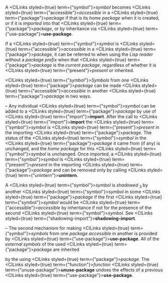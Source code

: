  



A <ClLinks styled={true} term={"symbol"}><i>symbol</i></ClLinks> becomes <ClLinks styled={true} term={"accessible"}><i>accessible</i></ClLinks> in a <ClLinks styled={true} term={"package"}><i>package</i></ClLinks> if that is its *home package* when it is created, or if it is *imported* into that <ClLinks styled={true} term={"package"}><i>package</i></ClLinks>, or by inheritance via <ClLinks styled={true} term={"use-package"}><b>use-package</b></ClLinks>. 



If a <ClLinks styled={true} term={"symbol"}><i>symbol</i></ClLinks> is <ClLinks styled={true} term={"accessible"}><i>accessible</i></ClLinks> in a <ClLinks styled={true} term={"package"}><i>package</i></ClLinks>, it can be referred to when using the *Lisp reader* without a *package prefix* when that <ClLinks styled={true} term={"package"}><i>package</i></ClLinks> is the *current package*, regardless of whether it is <ClLinks styled={true} term={"present"}><i>present</i></ClLinks> or inherited. 



<ClLinks styled={true} term={"symbol"}><i>Symbols</i></ClLinks> from one <ClLinks styled={true} term={"package"}><i>package</i></ClLinks> can be made <ClLinks styled={true} term={"accessible"}><i>accessible</i></ClLinks> in another <ClLinks styled={true} term={"package"}><i>package</i></ClLinks> in two ways. 



– Any individual <ClLinks styled={true} term={"symbol"}><i>symbol</i></ClLinks> can be added to a <ClLinks styled={true} term={"package"}><i>package</i></ClLinks> by use of <ClLinks styled={true} term={"import"}><b>import</b></ClLinks>. After the call to <ClLinks styled={true} term={"import"}><b>import</b></ClLinks> the <ClLinks styled={true} term={"symbol"}><i>symbol</i></ClLinks> is <ClLinks styled={true} term={"present"}><i>present</i></ClLinks> in the importing <ClLinks styled={true} term={"package"}><i>package</i></ClLinks>. The status of the <ClLinks styled={true} term={"symbol"}><i>symbol</i></ClLinks> in the <ClLinks styled={true} term={"package"}><i>package</i></ClLinks> it came from (if any) is unchanged, and the *home package* for this <ClLinks styled={true} term={"symbol"}><i>symbol</i></ClLinks> is unchanged. Once *imported*, a <ClLinks styled={true} term={"symbol"}><i>symbol</i></ClLinks> is <ClLinks styled={true} term={"present"}><i>present</i></ClLinks> in the importing <ClLinks styled={true} term={"package"}><i>package</i></ClLinks> and can be removed only by calling <ClLinks styled={true} term={"unintern"}><b>unintern</b></ClLinks>. 



A <ClLinks styled={true} term={"symbol"}><i>symbol</i></ClLinks> is *shadowed* <sub>3</sub> by another <ClLinks styled={true} term={"symbol"}><i>symbol</i></ClLinks> in some <ClLinks styled={true} term={"package"}><i>package</i></ClLinks> if the first <ClLinks styled={true} term={"symbol"}><i>symbol</i></ClLinks> would be <ClLinks styled={true} term={"accessible"}><i>accessible</i></ClLinks> by inheritance if not for the presence of the second <ClLinks styled={true} term={"symbol"}><i>symbol</i></ClLinks>. See <ClLinks styled={true} term={"shadowing-import"}><b>shadowing-import</b></ClLinks>. 



– The second mechanism for making <ClLinks styled={true} term={"symbol"}><i>symbols</i></ClLinks> from one *package accessible* in another is provided by <ClLinks styled={true} term={"use-package"}><b>use-package</b></ClLinks>. All of the *external symbols* of the used <ClLinks styled={true} term={"package"}><i>package</i></ClLinks> are inherited 







 



 



by the using <ClLinks styled={true} term={"package"}><i>package</i></ClLinks>. The <ClLinks styled={true} term={"function"}><i>function</i></ClLinks> <ClLinks styled={true} term={"unuse-package"}><b>unuse-package</b></ClLinks> undoes the effects of a previous <ClLinks styled={true} term={"use-package"}><b>use-package</b></ClLinks>. 




